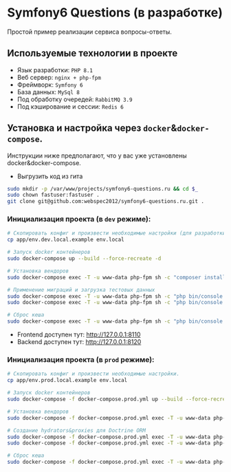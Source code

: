 # Symfony6 Questions (в разработке)

Простой пример реализации сервиса вопросы-ответы.

## Используемые технологии в проекте

* Язык разработки: `PHP 8.1`
* Веб сервер: `nginx + php-fpm`
* Фреймворк: `Symfony 6`
* База данных: `MySql 8`
* Под обработку очередей: `RabbitMQ 3.9`
* Под кэширование и сессии: `Redis 6`

## Установка и настройка через `docker`&`docker-compose`.

Инструкции ниже предполагают, что у вас уже установлены docker&docker-compose.

* Выгрузить код из гита

```bash
sudo mkdir -p /var/www/projects/symfony6-questions.ru && cd $_
sudo chown fastuser:fastuser .
git clone git@github.com:webspec2012/symfony6-questions.ru.git .
```

### Инициализация проекта (в `dev` режиме):

```bash
# Скопировать конфиг и произвести необходимые настройки (для разработки через docker изменений вносить не требуется).
cp app/env.dev.local.example env.local

# Запуск docker контейнеров
sudo docker-compose up --build --force-recreate -d

# Установка вендоров
sudo docker-compose exec -T -u www-data php-fpm sh -c "composer install --no-interaction --no-plugins --no-progress --no-scripts --ansi"

# Применение миграций и загрузка тестовых данных
sudo docker-compose exec -T -u www-data php-fpm sh -c "php bin/console doctrine:migrate --up -n"
sudo docker-compose exec -T -u www-data php-fpm sh -c "php bin/console doctrine:fixtures:load --group=production -n"

# Сброс кеша
sudo docker-compose exec -T -u www-data php-fpm sh -c "php bin/console cache:clear"
```

* Frontend доступен тут: http://127.0.0.1:8110
* Backend доступен тут: http://127.0.0.1:8120

### Инициализация проекта (в `prod` режиме):

```bash
# Скопировать конфиг и произвести необходимые настройки.
cp app/env.prod.local.example env.local

# Запуск docker контейнеров
sudo docker-compose -f docker-compose.prod.yml up --build --force-recreate -d

# Установка вендоров
sudo docker-compose -f docker-compose.prod.yml exec -T -u www-data php-fpm sh -c "composer install --ansi --no-dev --no-interaction --no-plugins --no-progress --no-scripts --optimize-autoloader"

# Создание hydrators&proxies для Doctrine ORM
sudo docker-compose -f docker-compose.prod.yml exec -T -u www-data php-fpm sh -c "php bin/console doctrine:generate:hydrators --env=prod"
sudo docker-compose -f docker-compose.prod.yml exec -T -u www-data php-fpm sh -c "php bin/console doctrine:generate:proxies --env=prod"

# Сброс кеша
sudo docker-compose -f docker-compose.prod.yml exec -T -u www-data php-fpm sh -c "php bin/console cache:clear"
```
